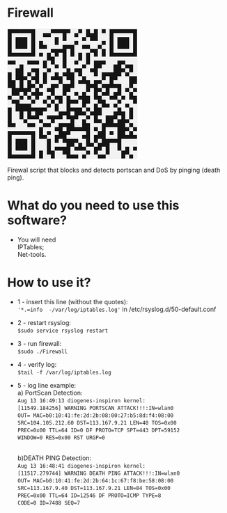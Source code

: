 # Firewall
![all text](https://github.com/dioxfile/Network-Scripts/raw/master/FIREWALL/Firewall.png)

Firewal script that blocks and detects portscan and DoS by pinging (death ping).


# What do you need to use this software?
- You will need <br/>
 IPTables;<br/>
 Net-tools.

# How to use it?
- 1 - insert this line (without the quotes):<br/>
`'*.=info  -/var/log/iptables.log'` in /etc/rsyslog.d/50-default.conf<br/>
- 2 - restart rsyslog:<br/>
`$sudo service rsyslog restart` <br/>
- 3 - run firewall:<br/>
`$sudo ./Firewall`<br/>
- 4 - verify log:<br/>
`$tail -f /var/log/iptables.log`<br/>
- 5 - log line example:<br/>
    a) PortScan Detection:<br/>
    `Aug 13 16:49:13 diogenes-inspiron kernel:`<br/>
    `[11549.184256] WARNING PORTSCAN ATTACK!!!:IN=wlan0`<br/>
    `OUT= MAC=b0:10:41:fe:2d:2b:08:00:27:b5:8d:f4:08:00` <br/>
    `SRC=104.105.212.60 DST=113.167.9.21 LEN=40 TOS=0x00`<br/>
    `PREC=0x00 TTL=64 ID=0 DF PROTO=TCP SPT=443 DPT=59152`<br/>
    `WINDOW=0 RES=0x00 RST URGP=0` <br/><br/>
    
    b)DEATH PING Detection:<br/>
    `Aug 13 16:48:41 diogenes-inspiron kernel:`<br/>
    `[11517.279744] WARNING DEATH PING ATTACK!!!:IN=wlan0`<br/>
    `OUT= MAC=b0:10:41:fe:2d:2b:64:1c:67:f8:be:58:08:00`<br/>
    `SRC=113.167.9.40 DST=113.167.9.21 LEN=84 TOS=0x00`<br/> 
    `PREC=0x00 TTL=64 ID=12546 DF PROTO=ICMP TYPE=8`<br/> 
    `CODE=0 ID=7488 SEQ=7`
